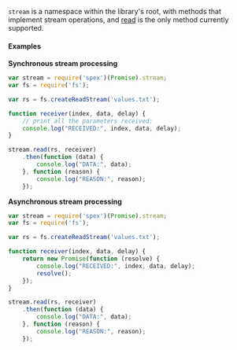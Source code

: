 `stream` is a namespace within the library's root, with methods that implement stream operations,
and [read] is the only method currently supported.

#### Examples

**Synchronous stream processing**

```javascript
var stream = require('spex')(Promise).stream;
var fs = require('fs');

var rs = fs.createReadStream('values.txt');

function receiver(index, data, delay) {
    // print all the parameters received:
    console.log("RECEIVED:", index, data, delay);
}

stream.read(rs, receiver)
    .then(function (data) {
        console.log("DATA:", data);
    }, function (reason) {
        console.log("REASON:", reason);
    });
```

**Asynchronous stream processing**

```javascript
var stream = require('spex')(Promise).stream;
var fs = require('fs');

var rs = fs.createReadStream('values.txt');

function receiver(index, data, delay) {
    return new Promise(function (resolve) {
        console.log("RECEIVED:", index, data, delay);
        resolve();
    });
}

stream.read(rs, receiver)
    .then(function (data) {
        console.log("DATA:", data);
    }, function (reason) {
        console.log("REASON:", reason);
    });
```

[read]:https://github.com/vitaly-t/spex/blob/master/docs/code/stream/read.md
